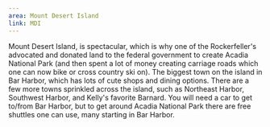 ```yaml
---
area: Mount Desert Island
link: MDI
---
```

Mount Desert Island, is spectacular, which is why one of the Rockerfeller's advocated and donated land to the federal government to create Acadia National Park (and then spent a lot of money creating carriage roads which one can now bike or cross country ski on).  The biggest town on the island in Bar Harbor, which has lots of cute shops and dining options.  There are a few more towns sprinkled across the island, such as Northeast Harbor, Southwest Harbor, and Kelly's favorite Barnard.  You will need a car to get to/from Bar Harbor, but to get around Acadia National Park there are free shuttles one can use, many starting in Bar Harbor.

